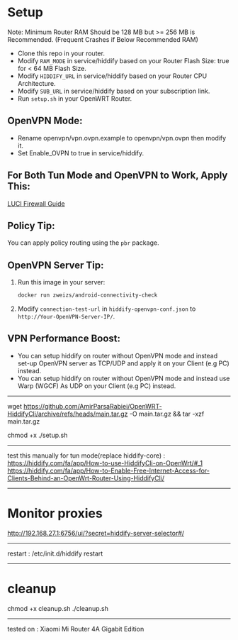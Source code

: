 # Setup
Note: Minimum Router RAM Should be 128 MB but >= 256 MB is Recommended. (Frequent Crashes if Below Recommended RAM)
- Clone this repo in your router.
- Modify `RAM_MODE` in service/hiddify based on your Router Flash Size: true for < 64 MB Flash Size.
- Modify `HIDDIFY_URL` in service/hiddify based on your Router CPU Architecture.
- Modify `SUB_URL` in service/hiddify based on your subscription link.
- Run `setup.sh` in your OpenWRT Router.

## OpenVPN Mode:
- Rename openvpn/vpn.ovpn.example to openvpn/vpn.ovpn then modify it.
- Set Enable_OVPN to true in service/hiddify.

## For Both Tun Mode and OpenVPN to Work, Apply This:
[LUCI Firewall Guide](https://openwrt.org/docs/guide-user/services/vpn/openvpn/client-luci#b_with_openwrt_1907_alternative_to_the_above_step_41)

## Policy Tip:
You can apply policy routing using the `pbr` package.

## OpenVPN Server Tip:
1. Run this image in your server:
   ```sh
   docker run zweizs/android-connectivity-check
   ```

2. Modify `connection-test-url` in `hiddify-openvpn-conf.json` to `http://Your-OpenVPN-Server-IP/`.

## VPN Performance Boost:
- You can setup hiddify on router without OpenVPN mode and instead set-up OpenVPN server as TCP/UDP and apply it on your Client (e.g PC) instead.
- You can setup hiddify on router without OpenVPN mode and instead use Warp (WGCF) As UDP on your Client (e.g PC) instead.


-----

wget https://github.com/AmirParsaRabiei/OpenWRT-HiddifyCli/archive/refs/heads/main.tar.gz -O main.tar.gz && tar -xzf main.tar.gz

chmod +x ./setup.sh

-----

test this manually for tun mode(replace hiddify-core) : 
https://hiddify.com/fa/app/How-to-use-HiddifyCli-on-OpenWrt/#_1
https://hiddify.com/fa/app/How-to-Enable-Free-Internet-Access-for-Clients-Behind-an-OpenWrt-Router-Using-HiddifyCli/


-----------------

# Monitor proxies
http://192.168.27.1:6756/ui/?secret=hiddify-server-selector#/

--------------

restart : /etc/init.d/hiddify restart

------

# cleanup

chmod +x cleanup.sh
./cleanup.sh

------
tested on : Xiaomi Mi Router 4A Gigabit Edition
